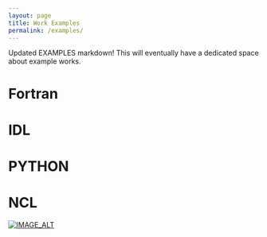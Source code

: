 ```yaml
---
layout: page
title: Work Examples
permalink: /examples/
---
```


Updated EXAMPLES markdown!  This will eventually have a dedicated
space about example works.

<h1>Fortran</h1>

<h1>IDL</h1>
<h1>PYTHON</h1>
<h1>NCL</h1>

[![IMAGE_ALT](https://img.youtube.com/vi/UmX4kyB2wfg/0.jpg)](https://www.youtube.com/watch?v=UmX4kyB2wfg)
